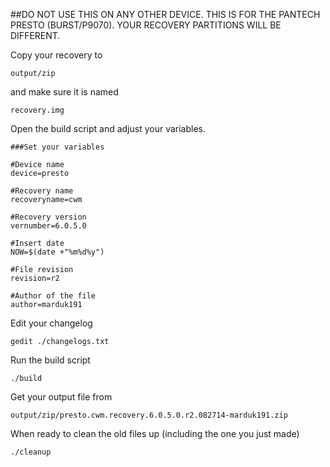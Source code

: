 ##DO NOT USE THIS ON ANY OTHER DEVICE.
THIS IS FOR THE PANTECH PRESTO (BURST/P9070).
YOUR RECOVERY PARTITIONS WILL BE DIFFERENT.

Copy your recovery to

````
output/zip
````
and make sure it is named 
````
recovery.img
````

Open the build script and adjust your variables.

````
###Set your variables

#Device name
device=presto

#Recovery name
recoveryname=cwm

#Recovery version
vernumber=6.0.5.0

#Insert date
NOW=$(date +"%m%d%y")

#File revision
revision=r2

#Author of the file
author=marduk191
````

Edit your changelog

````
gedit ./changelogs.txt
````

Run the build script

````
./build
````

Get your output file from

````
output/zip/presto.cwm.recovery.6.0.5.0.r2.082714-marduk191.zip
````

When ready to clean the old files up (including the one you just made)

````
./cleanup
````
